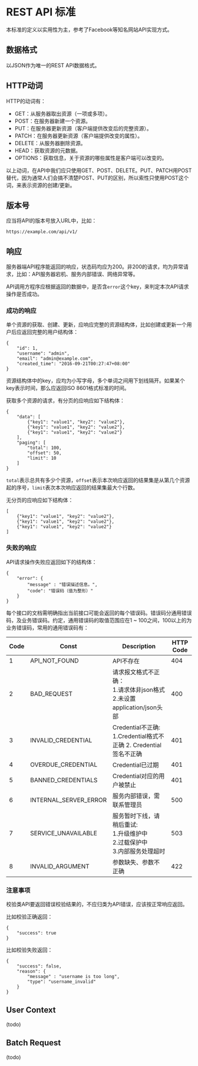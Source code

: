 # REST API 标准

本标准的定义以实用性为主，参考了Facebook等知名网站API实现方式。

## 数据格式

以JSON作为唯一的REST API数据格式。

## HTTP动词

HTTP的动词有：

  * GET：从服务器取出资源（一项或多项）。
  * POST：在服务器新建一个资源。
  * PUT：在服务器更新资源（客户端提供改变后的完整资源）。
  * PATCH：在服务器更新资源（客户端提供改变的属性）。
  * DELETE：从服务器删除资源。
  * HEAD：获取资源的元数据。
  * OPTIONS：获取信息，关于资源的哪些属性是客户端可以改变的。

以上动词，在API中我们应只使用GET、POST、DELETE。PUT、PATCH用POST替代，因为通常人们会搞不清楚POST、PUT的区别，所以索性只使用POST这个词，来表示资源的创建/更新。

## 版本号

应当将API的版本号放入URL中，比如：
```
https://example.com/api/v1/
```

## 响应

服务器端API程序能返回的响应，状态码均应为200。非200的请求，均为异常请求，比如：API服务器宕机、服务内部错误、网络异常等。

API调用方程序应根据返回的数据中，是否含`error`这个key，来判定本次API请求操作是否成功。

### 成功的响应

单个资源的获取、创建、更新，应响应完整的资源结构体，比如创建或更新一个用户后应返回完整的用户结构体：
```
{
    "id": 1,
    "username": "admin",
    "email": "admin@example.com",
    "created_time": "2016-09-21T00:27:47+08:00"
}
```

资源结构体中的key，应均为小写字母，多个单词之间用下划线隔开。如果某个key表示时间，那么应返回ISO 8601格式标准的时间。

获取多个资源的请求，有分页的应响应如下结构体：
```
{
    "data": [
        {"key1": "value1", "key2": "value2"},
        {"key1": "value1", "key2": "value2"},
        {"key1": "value1", "key2": "value2"}
    ],
    "paging": [
        "total": 100,
        "offset": 50,
        "limit": 10
    ]
}
```

`total`表示总共有多少个资源，`offset`表示本次响应返回的结果集是从第几个资源起的序号，`limit`表次本次响应返回的结果集最大个行数。

无分页的应响应如下结构体：
```
[
    {"key1": "value1", "key2": "value2"},
    {"key1": "value1", "key2": "value2"},
    {"key1": "value1", "key2": "value2"}
]
```

### 失败的响应


API请求操作失败应返回如下的结构体：

```
{
    "error": {
        "message" : "错误描述信息。",
        "code": "错误码（值为整形）"
    }
}
```

每个接口的文档需明确指出当前接口可能会返回的每个错误码。错误码分通用错误码，及业务错误码。约定，通用错误码的取值范围应在1 ~ 100之间，100以上的为业务错误码，常用的通用错误码有：

| Code | Const              | Description               | HTTP Code |
|------|--------------------|---------------------------|-----------|
| 1    | API_NOT_FOUND      | API不存在                 | 404       |
| 2    | BAD_REQUEST        | 请求报文格式不正确：<br>1.请求体非json格式<br>2.未设置application/json头部      | 400       |
| 3    | INVALID_CREDENTIAL | Credential不正确:<br>1.Credential格式不正确 2. Credential签名不正确 | 401 |
| 4    | OVERDUE_CREDENTIAL | Credential已过期          | 401       |
| 5    | BANNED_CREDENTIALS | Credential对应的用户被禁止| 401       |
| 6    | INTERNAL_SERVER_ERROR | 服务内部错误，需联系管理员 | 500   |
| 7    | SERVICE_UNAVAILABLE| 服务暂时下线，请稍后重试:<br>1.升级维护中<br>2.过载保护中<br>3.内部服务处理超时 | 503 |
| 8    | INVALID_ARGUMENT   | 参数缺失、参数不正确      | 422       |

### 注意事项

校验类API要返回错误校验结果的，不应归类为API错误，应该按正常响应返回。

比如校验正确返回：
```
{
    "success": true
}
```

比如校验失败返回：
```
{
    "success": false,
    "reason": {
        "message" : "username is too long",
        "type": "username_invalid"
    }
}
```

## User Context

(todo)

## Batch Request

(todo)

